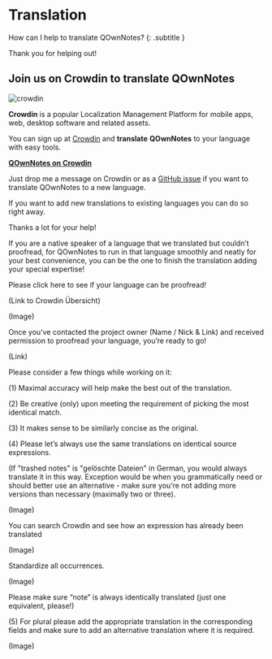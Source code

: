# Translation

How can I help to translate QOwnNotes? 
{: .subtitle }

Thank you for helping out! 

## Join us on Crowdin to translate QOwnNotes

![crowdin](../assets/img/crowdin.png)

**Crowdin** is a popular Localization Management Platform for mobile apps, web,
desktop software and related assets.

You can sign up at [Crowdin](https://crowdin.com/project/qownnotes/invite) and
**translate** **QOwnNotes** to your language with easy tools.

**[QOwnNotes on Crowdin](https://crowdin.com/project/qownnotes/invite)**

Just drop me a message on Crowdin or as a [GitHub issue](https://github.com/pbek/QOwnNotes/issues)
if you want to translate QOwnNotes to a new language.

If you want to add new translations to existing languages you can do so right away.

Thanks a lot for your help!





If you are a native speaker of a language that we translated but couldn’t proofread, for QOwnNotes to run in that language smoothly and neatly for your best convenience, you can be the one to finish the translation adding your special expertise!

Please click here to see if your language can be proofread! 

(Link to Crowdin Übersicht)

(Image) 

Once you’ve contacted the project owner 
(Name / Nick & Link) and received permission to proofread your language, you’re ready to go!

(Link) 

Please consider a few things while working on it:

(1) Maximal accuracy will help make the best out of the translation.

(2) Be creative (only) upon meeting the requirement of picking the most identical match.

(3) It makes sense to be similarly concise as the original.

(4) Please let’s always use the same translations on identical source expressions.

(If "trashed notes" is "gelöschte Dateien" in German, you would always translate it in this way. Exception would be when you grammatically need or should better use an alternative - make sure you’re not adding more versions than necessary (maximally two or three).

(Image)

You can search Crowdin and see how an expression has already been translated 

(Image)

Standardize all occurrences. 

(Image)

Please make sure “note” is always identically translated (just one equivalent, please!)

(5) For plural please add the appropriate translation in the corresponding fields and make sure to add an alternative translation where it is required.

(Image)
